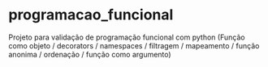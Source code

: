 # programacao_funcional
Projeto para validação de programação funcional com python (Função como objeto / decorators / namespaces / filtragem / mapeamento / função anonima / ordenação / função como argumento)
